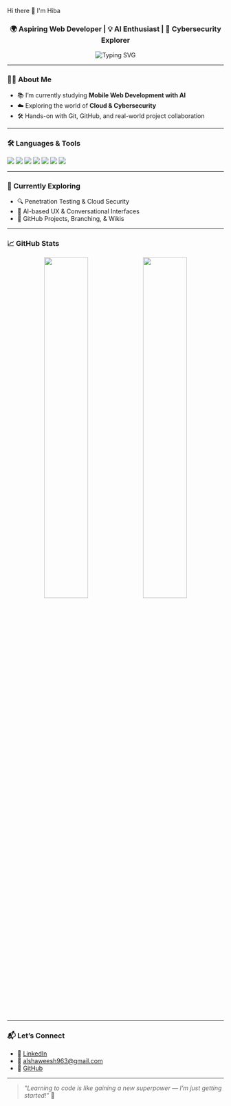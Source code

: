 Hi there 👋 I'm Hiba
<h3 align="center">🌍 Aspiring Web Developer | 💡 AI Enthusiast | 🔐 Cybersecurity Explorer</h3>

<p align="center">
  <img src="https://readme-typing-svg.demolab.com?font=Fira+Code&duration=2500&pause=1000&color=2FD9C4&center=true&vCenter=true&width=435&lines=Welcome+to+my+GitHub!;Front-End+Dev+in+training+%E2%9C%8C%EF%B8%8F;Cloud+%26+Cybersecurity+on+my+radar+%F0%9F%94%8E;Exploring+AI+for+real-world+apps+%F0%9F%92%BB" alt="Typing SVG" />
</p>

---

### 👩‍💻 About Me

- 📚 I’m currently studying **Mobile Web Development with AI**  
- ☁️ Exploring the world of **Cloud & Cybersecurity**  
- 🛠️ Hands-on with Git, GitHub, and real-world project collaboration  

---

### 🛠️ Languages & Tools

<p align="left">
  <img src="https://img.shields.io/badge/HTML5-E34F26?style=for-the-badge&logo=html5&logoColor=white" />
  <img src="https://img.shields.io/badge/CSS3-1572B6?style=for-the-badge&logo=css3&logoColor=white" />
  <img src="https://img.shields.io/badge/JavaScript-F7DF1E?style=for-the-badge&logo=javascript&logoColor=black" />
  <img src="https://img.shields.io/badge/Node.js-339933?style=for-the-badge&logo=nodedotjs&logoColor=white" />
  <img src="https://img.shields.io/badge/Git-F05032?style=for-the-badge&logo=git&logoColor=white" />
  <img src="https://img.shields.io/badge/GitHub-181717?style=for-the-badge&logo=github&logoColor=white" />
  <img src="https://img.shields.io/badge/OpenAI-412991?style=for-the-badge&logo=openai&logoColor=white" />
</p>

---

### 🚀 Currently Exploring

- 🔍 Penetration Testing & Cloud Security  
- 🧠 AI-based UX & Conversational Interfaces  
- 📁 GitHub Projects, Branching, & Wikis

---

### 📈 GitHub Stats

<p align="center">
  <img src="https://github-readme-stats.vercel.app/api?username=hashah8873&show_icons=true&theme=tokyonight" width="45%" />
  <img src="https://github-readme-streak-stats.herokuapp.com/?user=hashah8873&theme=tokyonight" width="45%" />
</p>

---

### 📬 Let’s Connect

- 💼 [LinkedIn](https://www.linkedin.com/in/hiba-abo-shawish-806810352/)
- 📧 alshaweesh963@gmail.com
- 🐙 [GitHub](https://github.com/hashah8873)

---

> *"Learning to code is like gaining a new superpower — I’m just getting started!"* 💪